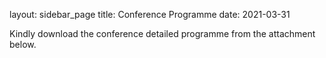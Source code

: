 layout: sidebar_page
title: Conference Programme
date: 2021-03-31

Kindly download the conference detailed programme from the attachment below. 